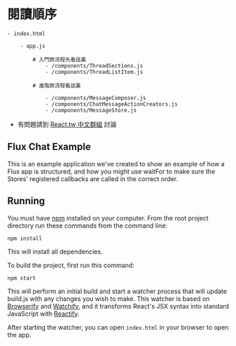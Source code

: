 
閱讀順序
=======

	- index.html

		- app.js

			# 入門款流程先看這裏
				- /components/ThreadSections.js	
				- /components/ThreadListItem.js

			# 進階款流程看這裏
			
				- /components/MessageComposer.js
				- /components/ChatMessageActionCreators.js
				- /components/MessageStore.js

- 有問題請到 [React.tw 中文群組](https://www.facebook.com/groups/reactjs.tw/) 討論

## Flux Chat Example

This is an example application we've created to show an example of how a Flux
app is structured, and how you might use waitFor to make sure the Stores'
registered callbacks are called in the correct order.

## Running

You must have [npm](https://www.npmjs.org/) installed on your computer.
From the root project directory run these commands from the command line:

`npm install`

This will install all dependencies.

To build the project, first run this command:

`npm start`

This will perform an initial build and start a watcher process that will
update build.js with any changes you wish to make.  This watcher is
based on [Browserify](http://browserify.org/) and
[Watchify](https://github.com/substack/watchify), and it transforms
React's JSX syntax into standard JavaScript with
[Reactify](https://github.com/andreypopp/reactify).

After starting the watcher, you can open `index.html` in your browser to
open the app.


